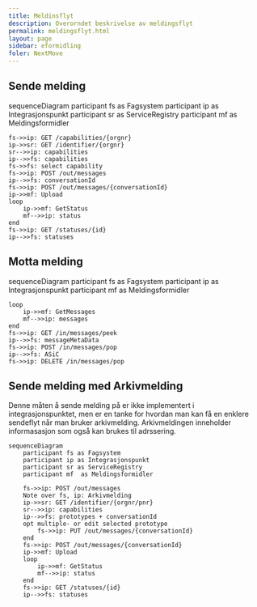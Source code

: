 ```yaml
---
title: Meldinsflyt
description: Overorndet beskrivelse av meldingsflyt
permalink: meldingsflyt.html
layout: page
sidebar: eformidling
foler: NextMove
---
```


## Sende melding

<div class="mermaid">

sequenceDiagram
    participant fs as Fagsystem
    participant ip as Integrasjonspunkt
    participant sr as ServiceRegistry
    participant mf  as Meldingsformidler

    
    fs->>ip: GET /capabilities/{orgnr}
    ip->>sr: GET /identifier/{orgnr}
    sr-->>ip: capabilities
    ip-->>fs: capabilities
    fs->>fs: select capability
    fs->>ip: POST /out/messages
    ip-->>fs: conversationId
    fs->>ip: POST /out/messages/{conversationId}
    ip->>mf: Upload
    loop 
        ip->>mf: GetStatus
        mf-->>ip: status
    end
    fs->>ip: GET /statuses/{id}
    ip-->>fs: statuses

</div>

## Motta melding

<div class="mermaid">

sequenceDiagram
    participant fs as Fagsystem
    participant ip as Integrasjonspunkt
    participant mf  as Meldingsformidler

    loop
        ip->>mf: GetMessages
        mf-->>ip: messages
    end
    fs->>ip: GET /in/messages/peek 
    ip-->>fs: messageMetaData
    fs->>ip: POST /in/messages/pop
    ip-->>fs: ASiC
    fs->>ip: DELETE /in/messages/pop

</div>

## Sende melding med Arkivmelding 

Denne måten å sende melding på er ikke implementert i integrasjonspunktet, men er en tanke for hvordan man kan få en enklere sendeflyt når man bruker arkivmelding. Arkivmeldingen inneholder informasasjon som også kan brukes til adrssering.

<!-- <div class="mermaid"> -->
```mermaid
sequenceDiagram
    participant fs as Fagsystem
    participant ip as Integrasjonspunkt
    participant sr as ServiceRegistry
    participant mf  as Meldingsformidler
    
    fs->>ip: POST /out/messages    
    Note over fs, ip: Arkivmelding
    ip->>sr: GET /identifier/{orgnr/pnr}
    sr-->>ip: capabilities
    ip-->>fs: prototypes + conversationId
    opt multiple- or edit selected prototype
        fs->>ip: PUT /out/messages/{conversationId}
    end
    fs->>ip: POST /out/messages/{conversationId}
    ip->>mf: Upload
    loop 
        ip->>mf: GetStatus
        mf-->>ip: status
    end
    fs->>ip: GET /statuses/{id}
    ip-->>fs: statuses
```

<!-- </div>     -->
